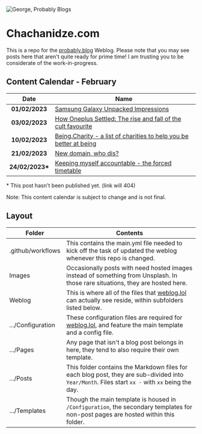 ![George, Probably Blogs](/Images/George%20Probably%20Blogs.png)

# Chachanidze.com
This is a repo for the [probably.blog](https://probably.blog) Weblog. Please note that you may see posts here that aren't quite ready for prime time! I am trusting you to be considerate of the work-in-progress.

## Content Calendar - February
|     **Date**     | **Name**                                                                                                                                                             |
|:----------------:|----------------------------------------------------------------------------------------------------------------------------------------------------------------------|
|  **01/02/2023**  | [Samsung Galaxy Unpacked Impressions](https://probably.blog/2023/02/samsung-galaxy-unpacked-impressions)                                                             |
|  **03/02/2023**  | [How Oneplus Settled: The rise and fall of the cult favourite](https://probably.blog/2023/02/how-oneplus-settled)                                                    |
|  **10/02/2023**  | [Being.Charity - a list of charities to help you be better at being](https://probably.blog/2023/02/being-charity-a-list-of-charities-to-help-you-be-better-at-being) |
|  **21/02/2023**  | [New domain, who dis?](https://probably.blog/2023/02/new-domain-who-dis)                                                                                             |
| **24/02/2023\*** | [Keeping myself accountable - the forced timetable](https://probably.blog/2023/02/keeping-myself-accountable-the-forced-timetable)                                                |

\* This post hasn't been published yet. (link will 404)

Note: This content calendar is subject to change and is not final.
## Layout

| Folder            | Contents                                                                                                                                       |
|-------------------|------------------------------------------------------------------------------------------------------------------------------------------------|
| .github/workflows | This contains the main.yml file needed to kick off the task of updated the weblog whenever this repo is changed.                               |
| Images            | Occasionally posts with need hosted images instead of something from Unsplash. In those rare situations, they are hosted here.                 |
| Weblog            | This is where all of the files that [weblog.lol](https://weblog.lol) can actually see reside, within subfolders listed below.                  |
| .../Configuration | These configuration files are required for [weblog.lol](https://weblog.lol), and feature the main template and a config file.                  |
| .../Pages         | Any page that isn't a blog post belongs in here, they tend to also require their own template.                                                 |
| .../Posts         | This folder contains the Markdown files for each blog post, they are sub-divided into `Year/Month`. Files start `xx -` with `xx` being the day.|
| .../Templates     | Though the main template is housed in `/Configuration`, the secondary templates for non-post pages are hosted within this folder.              |
